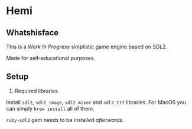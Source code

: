 # Hemi

## Whatshisface
This is a _Work In Progress_ simplistic game engine based on SDL2.

Made for self-educational purposes.

## Setup

1. Required libraries

Install `sdl2`, `sdl2_image`, `sdl2_mixer` and `sdl2_ttf` libraries. For MacOS you can simply `brew install` all of them.

`ruby-sdl2` gem needs to be installed _afterwards_.
